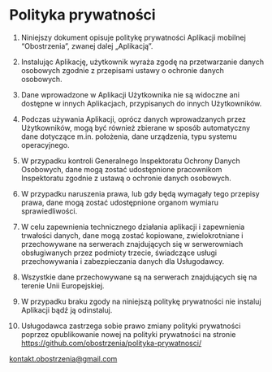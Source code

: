 # Polityka prywatności

1. Niniejszy dokument opisuje politykę prywatności Aplikacji mobilnej “Obostrzenia”, zwanej dalej „Aplikacją”.

2. Instalując Aplikację, użytkownik wyraża zgodę na przetwarzanie danych osobowych zgodnie z przepisami ustawy o ochronie danych osobowych.

3. Dane wprowadzone w Aplikacji Użytkownika nie są widoczne ani dostępne w innych Aplikacjach, przypisanych do innych Użytkowników.

4. Podczas używania Aplikacji, oprócz danych wprowadzanych przez Użytkowników, mogą być również zbierane w sposób automatyczny dane dotyczące m.in. położenia, dane urządzenia, typu systemu operacyjnego.

5. W przypadku kontroli Generalnego Inspektoratu Ochrony Danych Osobowych, dane mogą zostać udostępnione pracownikom Inspektoratu zgodnie z ustawą o ochronie danych osobowych.

6. W przypadku naruszenia prawa, lub gdy będą wymagały tego przepisy prawa, dane mogą zostać udostępnione organom wymiaru sprawiedliwości.

7. W celu zapewnienia technicznego działania aplikacji i zapewnienia trwałości danych, dane mogą zostać kopiowane, zwielokrotniane i przechowywane na serwerach znajdujących się w serwerowniach obsługiwanych przez podmioty trzecie, świadczące usługi przechowywania i zabezpieczania danych dla Usługodawcy.

8. Wszystkie dane przechowywane są na serwerach znajdujących się na terenie Unii Europejskiej.

9. W przypadku braku zgody na niniejszą politykę prywatności nie instaluj Aplikacji bądź ją odinstaluj.

10. Usługodawca zastrzega sobie prawo zmiany polityki prywatności poprzez opublikowanie nowej na polityki prywatności na stronie [ https://github.com/obostrzenia/polityka-prywatnosci/ ](https://github.com/obostrzenia/polityka-prywatnosci/)

[ kontakt.obostrzenia@gmail.com ](kontakt.obostrzenia@gmail.com)
